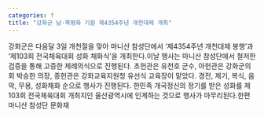 ```yaml
---
categories: f
title: "강화군 남·북평화 기원 제4354주년 개천대제 개최"
---
```

강화군은 다음달 3일 개천절을 맞아 마니산 참성단에서 ‘제4354주년 개천대제 봉행’과 ‘제103회 전국체육대회 성화 채화식’을 개최한다.이날 행사는 마니산 참성단에서 철저한 검증을 통해 고증한 제례의식으로 진행된다. 초헌관은 유천호 군수, 아헌관은 강화군의회 박승한 의장, 종헌관은 강화교육지원청 유선식 교육장이 맡았다. 경전, 제기, 복식, 음악, 무용, 성화채화 순으로 행사가 진행된다. 한민족 개국정신의 정기를 받은 성화를 제103회 전국체육대회 개최지인 울산광역시에 인계하는 것으로 행사가 마무리된다.한편 마니산 참성단 문화재